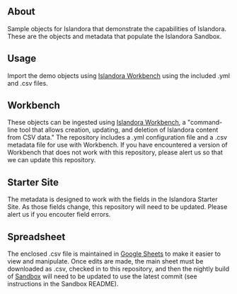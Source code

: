 ## About

Sample objects for Islandora that demonstrate the capabilities of Islandora. These are the objects and metadata that populate the Islandora Sandbox. 

## Usage

Import the demo objects using [Islandora Workbench](https://github.com/mjordan/islandora_workbench) using the included .yml and .csv files.

## Workbench

These objects can be ingested using [Islandora Workbench](https://github.com/mjordan/islandora_workbench), a "command-line tool that allows creation, updating, and deletion of Islandora content from CSV data." The repository includes a .yml configuration file and a .csv metadata file for use with Workbench. If you have encountered a version of Workbench that does not work with this repository, please alert us so that we can update this repository.

## Starter Site

The metadata is designed to work with the fields in the Islandora Starter Site. As those fields change, this repository will need to be updated. Please alert us if you encouter field errors.

## Spreadsheet

The enclosed .csv file is maintained in [Google Sheets](https://docs.google.com/spreadsheets/d/1DV0Ka0ZafZq3RgCn0x_AetFtlmnMuNFltzck2QL0ApY/edit#gid=2042408311) to make it easier to view and manipulate. Once edits are made, the main sheet must be downloaded as .csv, checked in to this repository, and then the nightly build of [Sandbox](https://github.com/Islandora-Devops/sandbox) will need to be updated to use the latest commit (see instructions in the Sandbox README). 





